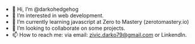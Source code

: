 - 👋 Hi, I’m @darkohedgehog
- 👀 I’m interested in web development.
- 🌱 I’m currently learning javascript at Zero to Mastery (zerotomastery.io)
- 💞️ I’m looking to collaborate on some projects.
- 📫 How to reach me: via email: zivic.darko79@gmail.com or LinkendIn.

<!---
darkohedgehog/darkohedgehog is a ✨ special ✨ repository because its `README.md` (this file) appears on your GitHub profile.
You can click the Preview link to take a look at your changes.
--->
